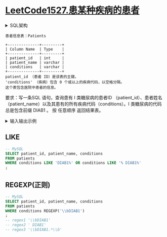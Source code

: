 # [LeetCode1527.患某种疾病的患者](https://leetcode.cn/problems/patients-with-a-condition/)

<details><summary>SQL架构</summary>

```sql
Create table If Not Exists Patients (patient_id int, patient_name varchar(30), conditions varchar(100));
Truncate table Patients;
insert into Patients (patient_id, patient_name, conditions) values ('1', 'Daniel', 'YFEV COUGH');
insert into Patients (patient_id, patient_name, conditions) values ('2', 'Alice', '');
insert into Patients (patient_id, patient_name, conditions) values ('3', 'Bob', 'DIAB100 MYOP');
insert into Patients (patient_id, patient_name, conditions) values ('4', 'George', 'ACNE DIAB100');
insert into Patients (patient_id, patient_name, conditions) values ('5', 'Alain', 'DIAB201');
```

</details>

```text
患者信息表：Patients

+--------------+---------+
| Column Name  | Type    |
+--------------+---------+
| patient_id   | int     |
| patient_name | varchar |
| conditions   | varchar |
+--------------+---------+
patient_id （患者 ID）是该表的主键。
'conditions' （疾病）包含 0 个或以上的疾病代码，以空格分隔。
这个表包含医院中患者的信息。
```

要求：写一条SQL 语句，查询患有 I 类糖尿病的患者ID （patient_id）、患者姓名（patient_name）以及其患有的所有疾病代码（conditions）。I 类糖尿病的代码总是包含前缀 DIAB1 。
按 任意顺序 返回结果表。

<details><summary>输入输出示例</summary>

```text
输入：
Patients表：
+------------+--------------+--------------+
| patient_id | patient_name | conditions   |
+------------+--------------+--------------+
| 1          | Daniel       | YFEV COUGH   |
| 2          | Alice        |              |
| 3          | Bob          | DIAB100 MYOP |
| 4          | George       | ACNE DIAB100 |
| 5          | Alain        | DIAB201      |
+------------+--------------+--------------+
输出：
+------------+--------------+--------------+
| patient_id | patient_name | conditions   |
+------------+--------------+--------------+
| 3          | Bob          | DIAB100 MYOP |
| 4          | George       | ACNE DIAB100 | 
+------------+--------------+--------------+
解释：Bob 和 George 都患有代码以 DIAB1 开头的疾病。
```

</details>

## LIKE
```sql
-- MySQL
SELECT patient_id, patient_name, conditions
FROM patients
WHERE conditions LIKE 'DIAB1%' OR conditions LIKE '% DIAB1%'
;
```

## REGEXP(正则)
```sql
-- MySQL
SELECT patient_id, patient_name, conditions
FROM patients
WHERE conditions REGEXP('\\bDIAB1')
;
-- regex1 '\\bDIAB1'
-- regex2 ' DIAB1'
-- regex3 '\\bDIAB1.*\\b'
```
